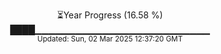 <p align="center">
⏳Year Progress (16.58 %) <br>
████▁▁▁▁▁▁▁▁▁▁▁▁▁▁▁▁▁▁▁▁▁▁▁▁▁▁ <br>
<sub>Updated: Sun, 02 Mar 2025 12:37:20 GMT</sub>
</p>

